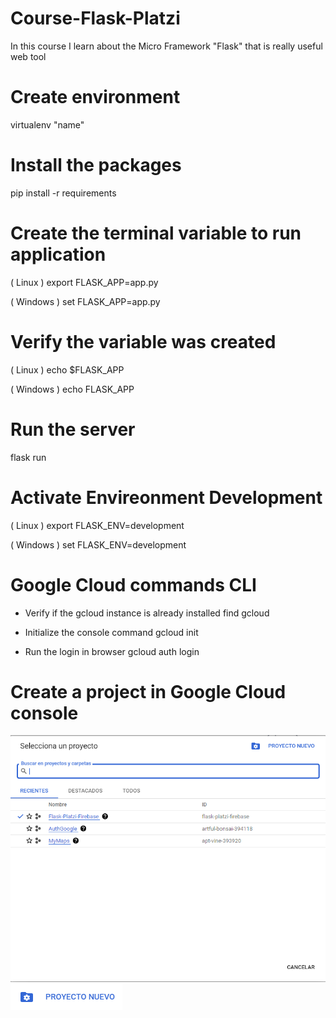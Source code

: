 # Course-Flask-Platzi
In this course I learn about the Micro Framework "Flask" that is really useful web tool

# Create environment
virtualenv "name"

# Install the packages
pip install -r requirements

# Create the terminal variable to run application
( Linux )
export FLASK_APP=app.py

( Windows )
set FLASK_APP=app.py

# Verify the variable was created
( Linux )
echo $FLASK_APP

( Windows )
echo FLASK_APP

# Run the server 
flask run

# Activate Envireonment Development
( Linux )
export FLASK_ENV=development

( Windows )
set FLASK_ENV=development

# Google Cloud commands CLI
- Verify if the gcloud instance is already installed
find gcloud

- Initialize the console command
gcloud init

- Run the login in browser
gcloud auth login 

# Create a project in Google Cloud console
<img src = "https://github.com/Redotola/Curso-Flask-Platzi/blob/main/assets/gcloud.png">


<img src = "https://github.com/Redotola/Curso-Flask-Platzi/blob/main/assets/gcloud1.png">
